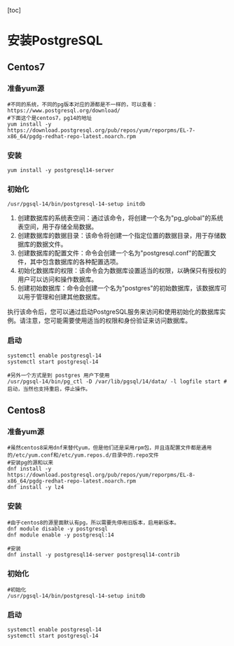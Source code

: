 [toc]

# 安装PostgreSQL


## Centos7
### 准备yum源

```
#不同的系统，不同的pg版本对应的源都是不一样的，可以查看：https://www.postgresql.org/download/
#下面这个是centos7，pg14的地址
yum install -y https://download.postgresql.org/pub/repos/yum/reporpms/EL-7-x86_64/pgdg-redhat-repo-latest.noarch.rpm
```

### 安装

```
yum install -y postgresql14-server
```

### 初始化

```
/usr/pgsql-14/bin/postgresql-14-setup initdb
```

1. 创建数据库的系统表空间：通过该命令，将创建一个名为"pg_global"的系统表空间，用于存储全局数据。
2. 创建数据库的数据目录：该命令将创建一个指定位置的数据目录，用于存储数据库的数据文件。
3. 创建数据库的配置文件：命令会创建一个名为"postgresql.conf"的配置文件，其中包含数据库的各种配置选项。
4. 初始化数据库的权限：该命令会为数据库设置适当的权限，以确保只有授权的用户可以访问和操作数据库。
5. 创建初始数据库：命令会创建一个名为"postgres"的初始数据库，该数据库可以用于管理和创建其他数据库。

执行该命令后，您可以通过启动PostgreSQL服务来访问和使用初始化的数据库实例。请注意，您可能需要使用适当的权限和身份验证来访问数据库。

### 启动

```
systemctl enable postgresql-14
systemctl start postgresql-14

#另外一个方式是到 postgres 用户下使用
/usr/pgsql-14/bin/pg_ctl -D /var/lib/pgsql/14/data/ -l logfile start #启动，当然也支持重启，停止操作。
```
## Centos8

### 准备yum源

```
#虽然centos8采用dnf来替代yum，但是他们还是采用rpm包，并且连配置文件都是通用的/etc/yum.conf和/etc/yum.repos.d/目录中的.repo文件
#安装pg的源和以来
dnf install -y https://download.postgresql.org/pub/repos/yum/reporpms/EL-8-x86_64/pgdg-redhat-repo-latest.noarch.rpm
dnf install -y lz4
```



### 安装

```
#由于centos8的源里面默认有pg，所以需要先停用旧版本，启用新版本。
dnf module disable -y postgresql
dnf module enable -y postgresql:14

#安装
dnf install -y postgresql14-server postgresql14-contrib
```



### 初始化

```
#初始化
/usr/pgsql-14/bin/postgresql-14-setup initdb
```



### 启动

```
systemctl enable postgresql-14
systemctl start postgresql-14
```

